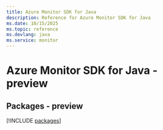 ```yaml
---
title: Azure Monitor SDK for Java
description: Reference for Azure Monitor SDK for Java
ms.date: 10/15/2025
ms.topic: reference
ms.devlang: java
ms.service: monitor
---
```

# Azure Monitor SDK for Java - preview
## Packages - preview
[!INCLUDE [packages](monitor-index.md)]